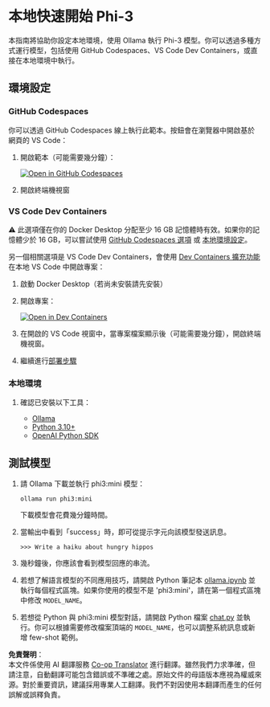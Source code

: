 <!--
CO_OP_TRANSLATOR_METADATA:
{
  "original_hash": "3edae6aebc3d0143037109e8af58f1ac",
  "translation_date": "2025-07-16T18:07:45+00:00",
  "source_file": "md/01.Introduction/01/01.EnvironmentSetup.md",
  "language_code": "tw"
}
-->
# 本地快速開始 Phi-3

本指南將協助你設定本地環境，使用 Ollama 執行 Phi-3 模型。你可以透過多種方式運行模型，包括使用 GitHub Codespaces、VS Code Dev Containers，或直接在本地環境中執行。

## 環境設定

### GitHub Codespaces

你可以透過 GitHub Codespaces 線上執行此範本。按鈕會在瀏覽器中開啟基於網頁的 VS Code：

1. 開啟範本（可能需要幾分鐘）：

    [![Open in GitHub Codespaces](https://github.com/codespaces/badge.svg)](https://codespaces.new/microsoft/phi-3cookbook)

2. 開啟終端機視窗

### VS Code Dev Containers

⚠️ 此選項僅在你的 Docker Desktop 分配至少 16 GB 記憶體時有效。如果你的記憶體少於 16 GB，可以嘗試使用 [GitHub Codespaces 選項](../../../../../md/01.Introduction/01) 或 [本地環境設定](../../../../../md/01.Introduction/01)。

另一個相關選項是 VS Code Dev Containers，會使用 [Dev Containers 擴充功能](https://marketplace.visualstudio.com/items?itemName=ms-vscode-remote.remote-containers) 在本地 VS Code 中開啟專案：

1. 啟動 Docker Desktop（若尚未安裝請先安裝）
2. 開啟專案：

    [![Open in Dev Containers](https://img.shields.io/static/v1?style=for-the-badge&label=Dev%20Containers&message=Open&color=blue&logo=visualstudiocode)](https://vscode.dev/redirect?url=vscode://ms-vscode-remote.remote-containers/cloneInVolume?url=https://github.com/microsoft/phi-3cookbook)

3. 在開啟的 VS Code 視窗中，當專案檔案顯示後（可能需要幾分鐘），開啟終端機視窗。
4. 繼續進行[部署步驟](../../../../../md/01.Introduction/01)

### 本地環境

1. 確認已安裝以下工具：

    * [Ollama](https://ollama.com/)
    * [Python 3.10+](https://www.python.org/downloads/)
    * [OpenAI Python SDK](https://pypi.org/project/openai/)

## 測試模型

1. 請 Ollama 下載並執行 phi3:mini 模型：

    ```shell
    ollama run phi3:mini
    ```

    下載模型會花費幾分鐘時間。

2. 當輸出中看到「success」時，即可從提示字元向該模型發送訊息。

    ```shell
    >>> Write a haiku about hungry hippos
    ```

3. 幾秒鐘後，你應該會看到模型回應的串流。

4. 若想了解語言模型的不同應用技巧，請開啟 Python 筆記本 [ollama.ipynb](../../../../../code/01.Introduce/ollama.ipynb) 並執行每個程式區塊。如果你使用的模型不是 'phi3:mini'，請在第一個程式區塊中修改 `MODEL_NAME`。

5. 若想從 Python 與 phi3:mini 模型對話，請開啟 Python 檔案 [chat.py](../../../../../code/01.Introduce/chat.py) 並執行。你可以根據需要修改檔案頂端的 `MODEL_NAME`，也可以調整系統訊息或新增 few-shot 範例。

**免責聲明**：  
本文件係使用 AI 翻譯服務 [Co-op Translator](https://github.com/Azure/co-op-translator) 進行翻譯。雖然我們力求準確，但請注意，自動翻譯可能包含錯誤或不準確之處。原始文件的母語版本應視為權威來源。對於重要資訊，建議採用專業人工翻譯。我們不對因使用本翻譯而產生的任何誤解或誤釋負責。